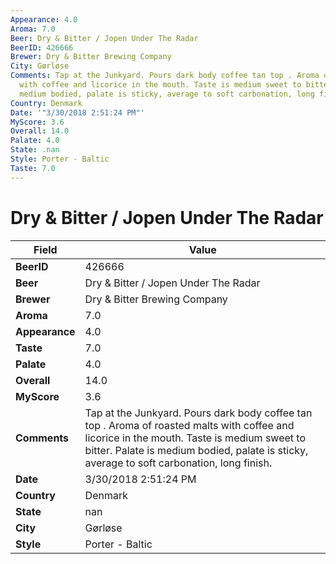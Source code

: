 ```yaml
---
Appearance: 4.0
Aroma: 7.0
Beer: Dry & Bitter / Jopen Under The Radar
BeerID: 426666
Brewer: Dry & Bitter Brewing Company
City: Gørløse
Comments: Tap at the Junkyard. Pours dark body coffee tan top . Aroma of roasted malts
  with coffee and licorice in the mouth. Taste is medium sweet to bitter. Palate is
  medium bodied, palate is sticky, average to soft carbonation, long finish.
Country: Denmark
Date: '"3/30/2018 2:51:24 PM"'
MyScore: 3.6
Overall: 14.0
Palate: 4.0
State: .nan
Style: Porter - Baltic
Taste: 7.0
---
```


# Dry & Bitter / Jopen Under The Radar

| Field         | Value |
|---------------|-------|
| **BeerID** | 426666 |
| **Beer** | Dry & Bitter / Jopen Under The Radar |
| **Brewer** | Dry & Bitter Brewing Company |
| **Aroma** | 7.0 |
| **Appearance** | 4.0 |
| **Taste** | 7.0 |
| **Palate** | 4.0 |
| **Overall** | 14.0 |
| **MyScore** | 3.6 |
| **Comments** | Tap at the Junkyard. Pours dark body coffee tan top . Aroma of roasted malts with coffee and licorice in the mouth. Taste is medium sweet to bitter. Palate is medium bodied, palate is sticky, average to soft carbonation, long finish. |
| **Date** | 3/30/2018 2:51:24 PM |
| **Country** | Denmark |
| **State** | nan |
| **City** | Gørløse |
| **Style** | Porter - Baltic |
